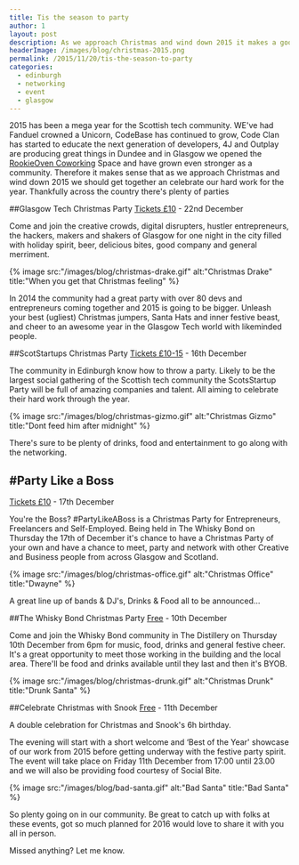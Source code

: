 ```yaml
---
title: Tis the season to party
author: 1
layout: post
description: As we approach Christmas and wind down 2015 it makes a good opportunity to get together an celebrate our hard work for the year. Thankfully the community has come together to organise a few parties
headerImage: /images/blog/christmas-2015.png
permalink: /2015/11/20/tis-the-season-to-party
categories:
  - edinburgh
  - networking
  - event
  - glasgow
---
```


2015 has been a mega year for the Scottish tech community. WE've had Fanduel crowned a Unicorn, CodeBase has continued to grow, Code Clan has started to educate the next generation of developers, 4J and Outplay are producing great things in Dundee and in Glasgow we opened the [RookieOven Coworking](/coworking) Space and have grown even stronger as a community. Therefore it makes sense that as we approach Christmas and wind down 2015 we should get together an celebrate our hard work for the year. Thankfully across the country there's plenty of parties

##Glasgow Tech Christmas Party
[Tickets £10](https://www.eventbrite.co.uk/e/glasgow-tech-christmas-party-2015-tickets-19804666290) - 22nd December

Come and join the creative crowds, digital disrupters, hustler entrepreneurs, the hackers, makers and shakers of Glasgow for one night in the city filled with holiday spirit, beer, delicious bites, good company and general merriment.

{% image src:"/images/blog/christmas-drake.gif" alt:"Christmas Drake" title:"When you get that Christmas feeling" %}

In 2014 the community had a great party with over 80 devs and entrepreneurs coming together and 2015 is going to be bigger. Unleash your best (ugliest) Christmas jumpers, Santa Hats and inner festive beast, and cheer to an awesome year in the Glasgow Tech world with likeminded people.

##ScotStartups Christmas Party
[Tickets £10-15](http://scotstartups.com/christmas-party-2015) - 16th December

The community in Edinburgh know how to throw a party. Likely to be the largest social gathering of the Scottish tech community the ScotsStartup Party will be full of amazing companies and talent. All aiming to celebrate their hard work through the year.

{% image src:"/images/blog/christmas-gizmo.gif" alt:"Christmas Gizmo" title:"Dont feed him after midnight" %}

There's sure to be plenty of drinks, food and entertainment to go along with the networking.

## #Party Like a Boss

[Tickets £10](https://www.eventbrite.co.uk/e/partylikeabosstwb-tickets-19685736568) - 17th December

You're the Boss? #PartyLikeABoss is a Christmas Party for Entrepreneurs, Freelancers and Self-Employed. Being held in The Whisky Bond on Thursday the 17th of December it's chance to have a Christmas Party of your own and have a chance to meet, party and network with other Creative and Business people from across Glasgow and Scotland.

{% image src:"/images/blog/christmas-office.gif" alt:"Christmas Office" title:"Dwayne" %}

A great line up of bands & DJ's, Drinks & Food all to be announced...

##The Whisky Bond Christmas Party
[Free](helen@thewhiskybond.co.uk) - 10th December

Come and join the Whisky Bond community in The Distillery on Thursday 10th December from 6pm for music, food, drinks and general festive cheer. It's a great opportunity to meet those working in the building and the local area. There'll be food and drinks available until they last and then it's BYOB.

{% image src:"/images/blog/christmas-drunk.gif" alt:"Christmas Drunk" title:"Drunk Santa" %}

##Celebrate Christmas with Snook
[Free](https://www.eventbrite.co.uk/e/celebrate-christmas-with-snook-tickets-19635310743) - 11th December

A double celebration for Christmas and Snook's 6h birthday.

The evening will start with a short welcome and ‘Best of the Year' showcase of our work from 2015 before getting underway with the festive party spirit. The event will take place on Friday 11th December from 17:00 until 23.00 and we will also be providing food courtesy of Social Bite.

{% image src:"/images/blog/bad-santa.gif" alt:"Bad Santa" title:"Bad Santa" %}

So plenty going on in our community. Be great to catch up with folks at these events, got so much planned for 2016 would love to share it with you all in person.

Missed anything? Let me know.
